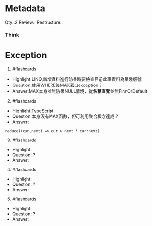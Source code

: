 # Metadata
Qty::2
Review::
Restructure::

### Think

# Exception


1. #flashcards 
- Highlight:LINQ,新增資料進行防呆時要檢查目前此筆資料為第幾版號
- Question:使用WHERE後MAX丟出exception
?
- Answer:MAX本身並無防呆NULL情境，從**名稱直覺**並無FirstOrDefault

2. #flashcards 
- Highlight:TypeScript
- Question:本身沒有MAX函數，但可利用聚合概念達成
?
- Answer:
```
reduce((cur,next) => cur > next ? cur:next)
```

3. #flashcards 
- Highlight:
- Question:
?
- Answer:

4. #flashcards 
- Highlight:
- Question:
?
- Answer:

5. #flashcards 
- Highlight:
- Question:
?
- Answer: